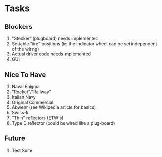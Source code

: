 # Tasks
## Blockers
  1) "Stecker" (plugboard) needs implemented
  2) Settable "tire" positions (ie: the indicator wheel can be set independent of the wiring)
  3) Actual driver code needs implemented
  4) GUI
## Nice To Have
  1) Naval Enigma
  2) "Rocket"/"Railway"
  3) Italian Navy
  4) Original Commercial
  5) Abwehr (see Wikipedia article for basics)
  6) Swiss-k
  7) "Thin" reflectors (ETW's)
  8) Type D reflector (could be wired like a plug-board)
## Future
  1) Test Suite
  